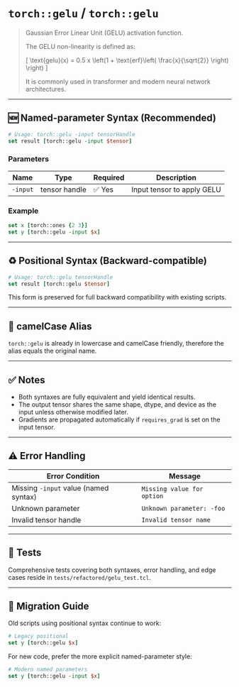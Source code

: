 # `torch::gelu` / `torch::gelu`

> Gaussian Error Linear Unit (GELU) activation function.
>
> The GELU non-linearity is defined as:
>
> \[ \text{gelu}(x) = 0.5 x \left(1 + \text{erf}\left( \frac{x}{\sqrt{2}} \right) \right) \]
>
> It is commonly used in transformer and modern neural network architectures.

---

## 🆕 Named-parameter Syntax (Recommended)

```tcl
# Usage: torch::gelu -input tensorHandle
set result [torch::gelu -input $tensor]
```

### Parameters
| Name  | Type   | Required | Description                  |
|-------|--------|----------|------------------------------|
| `-input` | tensor handle | ✅ Yes | Input tensor to apply GELU |

### Example
```tcl
set x [torch::ones {2 3}]
set y [torch::gelu -input $x]
```

---

## ♻️ Positional Syntax (Backward-compatible)

```tcl
# Usage: torch::gelu tensorHandle
set result [torch::gelu $tensor]
```

This form is preserved for full backward compatibility with existing scripts.

---

## 🔀 camelCase Alias

`torch::gelu` is already in lowercase and camelCase friendly, therefore the alias equals the original name.

---

## ✅ Notes

* Both syntaxes are fully equivalent and yield identical results.
* The output tensor shares the same shape, dtype, and device as the input unless otherwise modified later.
* Gradients are propagated automatically if `requires_grad` is set on the input tensor.

---

## ⚠️ Error Handling

| Error Condition | Message |
|-----------------|---------|
| Missing `-input` value (named syntax) | `Missing value for option` |
| Unknown parameter | `Unknown parameter: -foo` |
| Invalid tensor handle | `Invalid tensor name` |

---

## 🧪 Tests

Comprehensive tests covering both syntaxes, error handling, and edge cases reside in `tests/refactored/gelu_test.tcl`.

---

## 🔄 Migration Guide

Old scripts using positional syntax continue to work:

```tcl
# Legacy positional
set y [torch::gelu $x]
```

For new code, prefer the more explicit named-parameter style:

```tcl
# Modern named parameters
set y [torch::gelu -input $x]
``` 